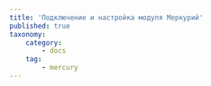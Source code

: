 ```yaml
---
title: 'Подключение и настройка модуля Меркурий'
published: true
taxonomy:
    category:
        - docs
    tag:
        - mercury
---
```



